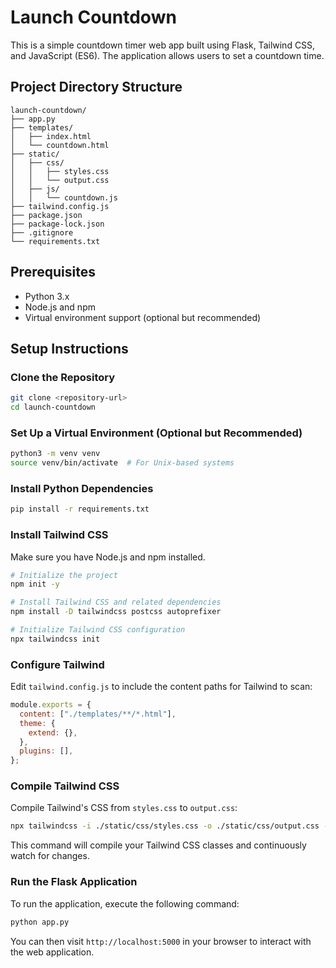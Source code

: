 # Launch Countdown

This is a simple countdown timer web app built using Flask, Tailwind CSS, and JavaScript (ES6). The application allows users to set a countdown time.

## Project Directory Structure

```
launch-countdown/
├── app.py
├── templates/
│   ├── index.html
│   └── countdown.html
├── static/
│   ├── css/
│   │   ├── styles.css
│   │   └── output.css
│   ├── js/
│   │   └── countdown.js
├── tailwind.config.js
├── package.json
├── package-lock.json
├── .gitignore
└── requirements.txt
```

## Prerequisites

- Python 3.x
- Node.js and npm
- Virtual environment support (optional but recommended)

## Setup Instructions

### Clone the Repository

```bash
git clone <repository-url>
cd launch-countdown
```

### Set Up a Virtual Environment (Optional but Recommended)

```bash
python3 -m venv venv
source venv/bin/activate  # For Unix-based systems
```

### Install Python Dependencies

```bash
pip install -r requirements.txt
```

### Install Tailwind CSS

Make sure you have Node.js and npm installed.

```bash
# Initialize the project
npm init -y

# Install Tailwind CSS and related dependencies
npm install -D tailwindcss postcss autoprefixer

# Initialize Tailwind CSS configuration
npx tailwindcss init
```

### Configure Tailwind

Edit `tailwind.config.js` to include the content paths for Tailwind to scan:

```js
module.exports = {
  content: ["./templates/**/*.html"],
  theme: {
    extend: {},
  },
  plugins: [],
};
```

### Compile Tailwind CSS

Compile Tailwind's CSS from `styles.css` to `output.css`:

```bash
npx tailwindcss -i ./static/css/styles.css -o ./static/css/output.css --watch
```

This command will compile your Tailwind CSS classes and continuously watch for changes.

### Run the Flask Application

To run the application, execute the following command:

```bash
python app.py
```

You can then visit `http://localhost:5000` in your browser to interact with the web application.

